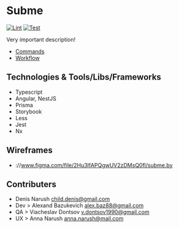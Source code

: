 # Subme

[![Lint](https://github.com/denisnarush/subme/actions/workflows/lint.yaml/badge.svg)](https://github.com/denisnarush/subme/actions/workflows/lint.yaml)
[![Test](https://github.com/denisnarush/subme/actions/workflows/test.yaml/badge.svg)](https://github.com/denisnarush/subme/actions/workflows/test.yaml)

Very important description!

- [Commands](commands.md)
- [Workflow](workflow.md)

## Technologies & Tools/Libs/Frameworks

- Typescript
- Angular, NestJS
- Prisma
- Storybook
- Less
- Jest
- Nx

## Wireframes

- ://www.figma.com/file/2Hu3IfAPQgwUV2zDMsQ0fl/subme.by

## Contributers

- Denis Narush <child.denis@gmail.com>
- Dev > Alexand Bazukevich <alex.baz88@gmail.com>
- QA > Viacheslav Dontsov <v.dontsov1990@gmail.com>
- UX > Anna Narush <anna.narush@mail.com>
